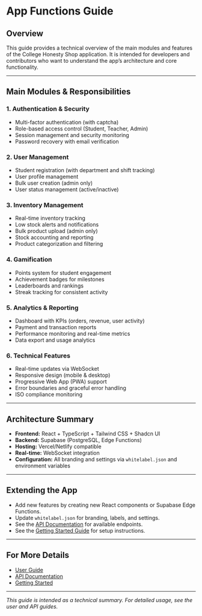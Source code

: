 # App Functions Guide

## Overview
This guide provides a technical overview of the main modules and features of the College Honesty Shop application. It is intended for developers and contributors who want to understand the app’s architecture and core functionality.

---

## Main Modules & Responsibilities

### 1. Authentication & Security
- Multi-factor authentication (with captcha)
- Role-based access control (Student, Teacher, Admin)
- Session management and security monitoring
- Password recovery with email verification

### 2. User Management
- Student registration (with department and shift tracking)
- User profile management
- Bulk user creation (admin only)
- User status management (active/inactive)

### 3. Inventory Management
- Real-time inventory tracking
- Low stock alerts and notifications
- Bulk product upload (admin only)
- Stock accounting and reporting
- Product categorization and filtering

### 4. Gamification
- Points system for student engagement
- Achievement badges for milestones
- Leaderboards and rankings
- Streak tracking for consistent activity

### 5. Analytics & Reporting
- Dashboard with KPIs (orders, revenue, user activity)
- Payment and transaction reports
- Performance monitoring and real-time metrics
- Data export and usage analytics

### 6. Technical Features
- Real-time updates via WebSocket
- Responsive design (mobile & desktop)
- Progressive Web App (PWA) support
- Error boundaries and graceful error handling
- ISO compliance monitoring

---

## Architecture Summary
- **Frontend:** React + TypeScript + Tailwind CSS + Shadcn UI
- **Backend:** Supabase (PostgreSQL, Edge Functions)
- **Hosting:** Vercel/Netlify compatible
- **Real-time:** WebSocket integration
- **Configuration:** All branding and settings via `whitelabel.json` and environment variables

---

## Extending the App
- Add new features by creating new React components or Supabase Edge Functions.
- Update `whitelabel.json` for branding, labels, and settings.
- See the [API Documentation](./api-documentation.md) for available endpoints.
- See the [Getting Started Guide](./getting-started.md) for setup instructions.

---

## For More Details
- [User Guide](./user-guides/user-guide.md)
- [API Documentation](./api-documentation.md)
- [Getting Started](./getting-started.md)

---

*This guide is intended as a technical summary. For detailed usage, see the user and API guides.* 
